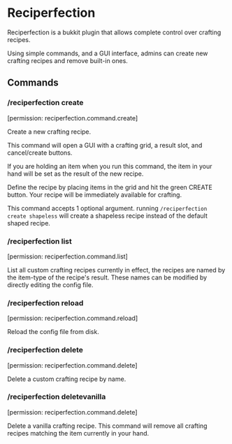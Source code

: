 # Reciperfection #


Reciperfection is a bukkit plugin that allows complete control over crafting recipes.

Using simple commands, and a GUI interface, admins can create new crafting recipes and remove built-in ones.

## Commands ##

### /reciperfection create ###

[permission: reciperfection.command.create]

Create a new crafting recipe.

This command will open a GUI with a crafting grid, a result slot, and cancel/create buttons.

If you are holding an item when you run this command, the item in your hand will be set as the result of the new recipe.

Define the recipe by placing items in the grid and hit the green CREATE button.  Your recipe will be immediately available for crafting.

This command accepts 1 optional argument. running `/reciperfection create shapeless` will create a shapeless recipe instead of the default shaped recipe.


### /reciperfection list ###

[permission: reciperfection.command.list]

List all custom crafting recipes currently in effect, the recipes are named by the item-type of the recipe's result.  These names can be modified by directly editing the config file.

### /reciperfection reload ###

[permission: reciperfection.command.reload]

Reload the config file from disk.

### /reciperfection delete ###

[permission: reciperfection.command.delete]

Delete a custom crafting recipe by name.

### /reciperfection deletevanilla ###

[permission: reciperfection.command.delete]

Delete a vanilla crafting recipe.  This command will remove all crafting recipes matching the item currently in your hand.









